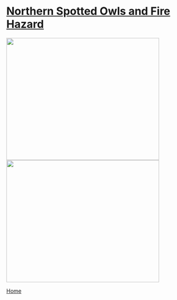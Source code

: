 # [Northern Spotted Owls and Fire Hazard](STOCfire.md)

<img src="https://github.com/user-attachments/assets/2b0da80f-e3c2-4433-8e05-642dc2e82004" width="400" height="320">
<img src="https://github.com/user-attachments/assets/aab38581-7b06-47b3-a5e6-04a1f2d9dd0e" width="400" height="320">



[Home](README.md)


